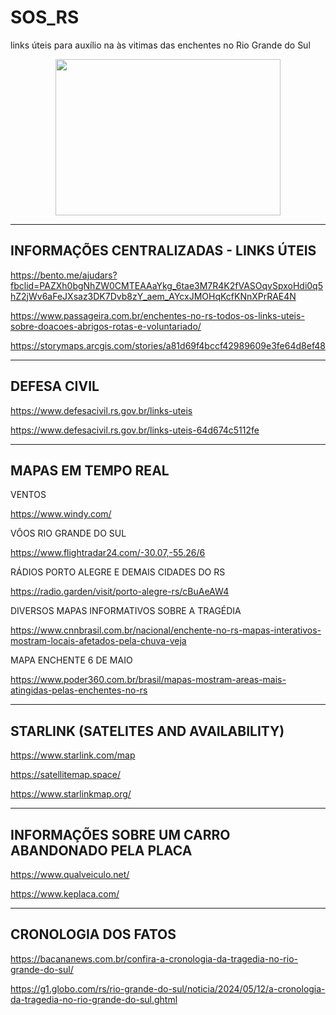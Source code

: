 # SOS_RS
links úteis para auxílio na às vitimas das enchentes no Rio Grande do Sul

<p align="center">
  <img src="https://github.com/heltonx/SOS_RS/assets/52825808/0bf8b97b-04e3-434b-9a91-c3f1218aa391" width=360px height=250px />
</p>


------------
INFORMAÇÕES CENTRALIZADAS - LINKS ÚTEIS
------------

https://bento.me/ajudars?fbclid=PAZXh0bgNhZW0CMTEAAaYkg_6tae3M7R4K2fVASOqvSpxoHdi0q5hZ2jWv6aFeJXsaz3DK7Dvb8zY_aem_AYcxJMOHqKcfKNnXPrRAE4N

https://www.passageira.com.br/enchentes-no-rs-todos-os-links-uteis-sobre-doacoes-abrigos-rotas-e-voluntariado/

https://storymaps.arcgis.com/stories/a81d69f4bccf42989609e3fe64d8ef48

------------
DEFESA CIVIL
------------

https://www.defesacivil.rs.gov.br/links-uteis

https://www.defesacivil.rs.gov.br/links-uteis-64d674c5112fe


------------
MAPAS EM TEMPO REAL
------------

VENTOS

https://www.windy.com/

VÔOS RIO GRANDE DO SUL

https://www.flightradar24.com/-30.07,-55.26/6

RÁDIOS PORTO ALEGRE E DEMAIS CIDADES DO RS

https://radio.garden/visit/porto-alegre-rs/cBuAeAW4

DIVERSOS MAPAS INFORMATIVOS SOBRE A TRAGÉDIA

https://www.cnnbrasil.com.br/nacional/enchente-no-rs-mapas-interativos-mostram-locais-afetados-pela-chuva-veja

MAPA ENCHENTE 6 DE MAIO

https://www.poder360.com.br/brasil/mapas-mostram-areas-mais-atingidas-pelas-enchentes-no-rs

------------
STARLINK (SATELITES AND AVAILABILITY)
------------

https://www.starlink.com/map

https://satellitemap.space/

https://www.starlinkmap.org/

------------
INFORMAÇÕES SOBRE UM CARRO ABANDONADO PELA PLACA
------------

https://www.qualveiculo.net/

https://www.keplaca.com/


------------
CRONOLOGIA DOS FATOS
------------

https://bacananews.com.br/confira-a-cronologia-da-tragedia-no-rio-grande-do-sul/

https://g1.globo.com/rs/rio-grande-do-sul/noticia/2024/05/12/a-cronologia-da-tragedia-no-rio-grande-do-sul.ghtml



